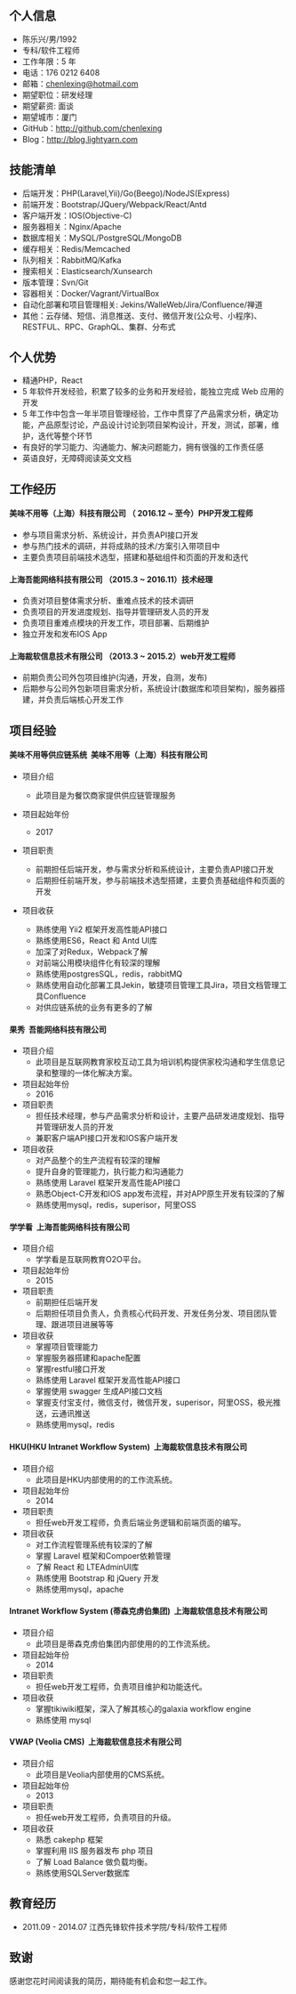 ## 个人信息

- 陈乐兴/男/1992
- 专科/软件工程师 
- 工作年限：5 年
- 电话：176 0212 6408
- 邮箱：chenlexing@hotmail.com
- 期望职位：研发经理
- 期望薪资: 面谈
- 期望城市：厦门
- GitHub：http://github.com/chenlexing
- Blog：http://blog.lightyarn.com

## 技能清单

- 后端开发：PHP(Laravel,Yii)/Go(Beego)/NodeJS(Express)
- 前端开发：Bootstrap/JQuery/Webpack/React/Antd
- 客户端开发：IOS(Objective-C)
- 服务器相关：Nginx/Apache
- 数据库相关：MySQL/PostgreSQL/MongoDB
- 缓存相关：Redis/Memcached
- 队列相关：RabbitMQ/Kafka
- 搜索相关：Elasticsearch/Xunsearch
- 版本管理：Svn/Git
- 容器相关：Docker/Vagrant/VirtualBox
- 自动化部署和项目管理相关: Jekins/WalleWeb/Jira/Confluence/禅道
- 其他：云存储、短信、消息推送、支付、微信开发(公众号、小程序)、RESTFUL、RPC、GraphQL、集群、分布式

## 个人优势
- 精通PHP，React
- 5 年软件开发经验，积累了较多的业务和开发经验，能独立完成 Web 应用的开发
- 5 年工作中包含一年半项目管理经验，工作中贯穿了产品需求分析，确定功能，产品原型讨论，产品设计讨论到项目架构设计，开发，测试，部署，维护，迭代等整个环节
- 有良好的学习能力、沟通能力、解决问题能力，拥有很强的工作责任感
- 英语良好，无障碍阅读英文文档

## 工作经历

#### 美味不用等（上海）科技有限公司 （ 2016.12 ~ 至今）PHP开发工程师

- 参与项目需求分析、系统设计，并负责API接口开发
- 参与热门技术的调研，并将成熟的技术/方案引入带项目中
- 主要负责项目前端技术选型，搭建和基础组件和页面的开发和迭代

#### 上海吾能网络科技有限公司 （2015.3 ~ 2016.11）技术经理

- 负责对项目整体需求分析、重难点技术的技术调研
- 负责项目的开发进度规划、指导并管理研发人员的开发
- 负责项目重难点模块的开发工作，项目部署、后期维护
- 独立开发和发布IOS App

#### 上海裁软信息技术有限公司 （2013.3 ~ 2015.2）web开发工程师

- 前期负责公司外包项目维护(沟通，开发，自测，发布)
- 后期参与公司外包新项目需求分析，系统设计(数据库和项目架构)，服务器搭建，并负责后端核心开发工作

## 项目经验

#### 美味不用等供应链系统  美味不用等（上海）科技有限公司

- 项目介绍
   - 此项目是为餐饮商家提供供应链管理服务
   
- 项目起始年份
   - 2017
- 项目职责
   - 前期担任后端开发，参与需求分析和系统设计，主要负责API接口开发
   - 后期担任前端开发，参与前端技术选型搭建，主要负责基础组件和页面的开发
- 项目收获
   - 熟练使用 Yii2 框架开发高性能API接口
   - 熟练使用ES6，React 和 Antd UI库
   - 加深了对Redux，Webpack了解
   - 对前端公用模块组件化有较深的理解
   - 熟练使用postgresSQL，redis，rabbitMQ
   - 熟练使用自动化部署工具Jekin，敏捷项目管理工具Jira，项目文档管理工具Confluence
   - 对供应链系统的业务有更多的了解
   
#### 果秀  吾能网络科技有限公司

- 项目介绍
  - 此项目是互联网教育家校互动工具为培训机构提供家校沟通和学生信息记录和整理的一体化解决方案。
- 项目起始年份
  - 2016
- 项目职责
  - 担任技术经理，参与产品需求分析和设计，主要产品研发进度规划、指导并管理研发人员的开发
  - 兼职客户端API接口开发和IOS客户端开发
- 项目收获
  - 对产品整个的生产流程有较深的理解
  - 提升自身的管理能力，执行能力和沟通能力
  - 熟练使用 Laravel 框架开发高性能API接口
  - 熟悉Object-C开发和IOS app发布流程，并对APP原生开发有较深的了解
  - 熟练使用mysql，redis，superisor，阿里OSS

#### 学学看  上海吾能网络科技有限公司

- 项目介绍
  - 学学看是互联网教育O2O平台。
- 项目起始年份
  - 2015
- 项目职责
  - 前期担任后端开发
  - 后期担任项目负责人，负责核心代码开发、开发任务分发、项目团队管理、跟进项目进展等等
- 项目收获
  - 掌握项目管理能力
  - 掌握服务器搭建和apache配置
  - 掌握restful接口开发
  - 熟练使用 Laravel 框架开发高性能API接口
  - 掌握使用 swagger 生成API接口文档
  - 掌握支付宝支付，微信支付，微信开发，superisor，阿里OSS，极光推送，云通讯推送
  - 熟练使用mysql，redis


#### HKU(HKU Intranet Workflow System)  上海裁软信息技术有限公司

- 项目介绍
  - 此项目是HKU内部使用的的工作流系统。
- 项目起始年份
  - 2014
- 项目职责
  - 担任web开发工程师，负责后端业务逻辑和前端页面的编写。
- 项目收获
  - 对工作流程管理系统有较深的了解
  - 掌握 Laravel 框架和Compoer依赖管理
  - 了解 React 和 LTEAdminUI库
  - 熟练使用 Bootstrap 和 jQuery 开发
  - 熟练使用mysql，apache
  
#### Intranet Workflow System (蒂森克虏伯集团)  上海裁软信息技术有限公司  

- 项目介绍
  - 此项目是蒂森克虏伯集团内部使用的的工作流系统。
- 项目起始年份
  - 2014
- 项目职责
  - 担任web开发工程师，负责项目维护和功能迭代。
- 项目收获
  - 掌握tikiwiki框架，深入了解其核心的galaxia workflow engine
  - 熟练使用 mysql 
  
#### VWAP (Veolia CMS)  上海裁软信息技术有限公司   

- 项目介绍
  - 此项目是Veolia内部使用的CMS系统。
- 项目起始年份
  - 2013
- 项目职责
  - 担任web开发工程师，负责项目的升级。
- 项目收获
  - 熟悉 cakephp 框架
  - 掌握利用 IIS 服务器发布 php 项目
  - 了解 Load Balance 做负载均衡。
  - 熟练使用SQLServer数据库
  
## 教育经历

- 2011.09 - 2014.07 江西先锋软件技术学院/专科/软件工程师    

## 致谢

感谢您花时间阅读我的简历，期待能有机会和您一起工作。
